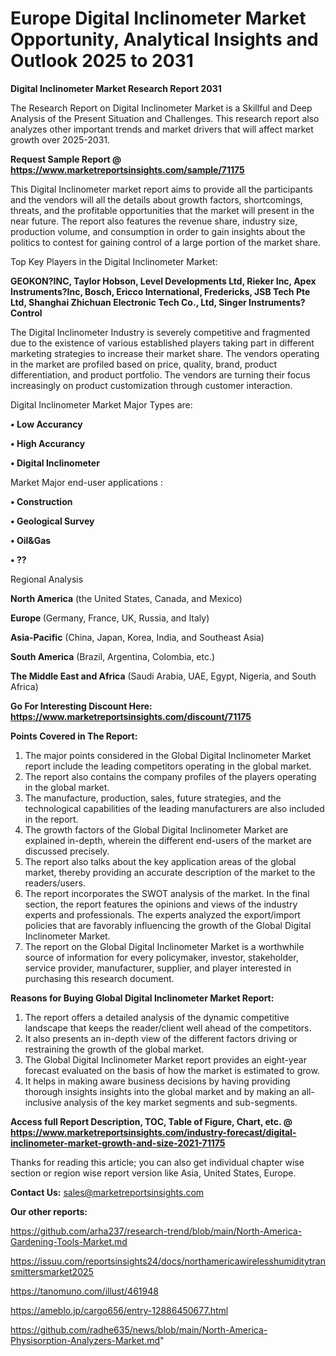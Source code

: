  # Europe Digital Inclinometer Market Opportunity, Analytical Insights and Outlook 2025 to 2031

<strong>Digital Inclinometer Market Research Report 2031</strong>

The Research Report on Digital Inclinometer Market is a Skillful and Deep Analysis of the Present Situation and Challenges. This research report also analyzes other important trends and market drivers that will affect market growth over 2025-2031.

<strong>Request Sample Report @ <a href=https://www.marketreportsinsights.com/sample/71175>https://www.marketreportsinsights.com/sample/71175</a></strong>

This Digital Inclinometer market report aims to provide all the participants and the vendors will all the details about growth factors, shortcomings, threats, and the profitable opportunities that the market will present in the near future. The report also features the revenue share, industry size, production volume, and consumption in order to gain insights about the politics to contest for gaining control of a large portion of the market share.

Top Key Players in the Digital Inclinometer Market:

<strong>GEOKON?INC, Taylor Hobson, Level Developments Ltd, Rieker Inc, Apex Instruments?Inc, Bosch, Ericco International, Fredericks, JSB Tech Pte Ltd, Shanghai Zhichuan Electronic Tech Co., Ltd, Singer Instruments?Control</strong>

The Digital Inclinometer Industry is severely competitive and fragmented due to the existence of various established players taking part in different marketing strategies to increase their market share. The vendors operating in the market are profiled based on price, quality, brand, product differentiation, and product portfolio. The vendors are turning their focus increasingly on product customization through customer interaction.

Digital Inclinometer Market Major Types are:

<strong>• Low Accurancy

• High Accurancy

• Digital Inclinometer</strong>

Market Major end-user applications :

<strong>• Construction

• Geological Survey

• Oil&Gas

• ??</strong>

Regional Analysis

</u><strong><b>North America</b></strong> (the United States, Canada, and Mexico)

<strong><b>Europe </b></strong>(Germany, France, UK, Russia, and Italy)

<strong><b>Asia-Pacific</b></strong> (China, Japan, Korea, India, and Southeast Asia)

<strong><b>South America</b></strong> (Brazil, Argentina, Colombia, etc.)

<strong><b>The Middle East and Africa</b></strong> (Saudi Arabia, UAE, Egypt, Nigeria, and South Africa)

<strong>Go For Interesting Discount Here: <a href=https://www.marketreportsinsights.com/discount/71175>https://www.marketreportsinsights.com/discount/71175</a></strong>

<strong>Points Covered in The Report:</strong>
<ol>
  <li>The major points considered in the Global Digital Inclinometer Market report include the leading competitors operating in the global market.</li>
  <li>The report also contains the company profiles of the players operating in the global market.</li>
  <li>The manufacture, production, sales, future strategies, and the technological capabilities of the leading manufacturers are also included in the report.</li>
  <li>The growth factors of the Global Digital Inclinometer Market are explained in-depth, wherein the different end-users of the market are discussed precisely.</li>
  <li>The report also talks about the key application areas of the global market, thereby providing an accurate description of the market to the readers/users.</li>
  <li>The report incorporates the SWOT analysis of the market. In the final section, the report features the opinions and views of the industry experts and professionals. The experts analyzed the export/import policies that are favorably influencing the growth of the Global Digital Inclinometer Market.</li>
  <li>The report on the Global Digital Inclinometer Market is a worthwhile source of information for every policymaker, investor, stakeholder, service provider, manufacturer, supplier, and player interested in purchasing this research document.</li>
</ol>
<strong>Reasons for Buying Global Digital Inclinometer Market Report:</strong>

<ol>
  <li>The report offers a detailed analysis of the dynamic competitive landscape that keeps the reader/client well ahead of the competitors.</li>
  <li>It also presents an in-depth view of the different factors driving or restraining the growth of the global market.</li>
  <li>The Global Digital Inclinometer Market report provides an eight-year forecast evaluated on the basis of how the market is estimated to grow.</li>
  <li>It helps in making aware business decisions by having providing thorough insights insights into the global market and by making an all-inclusive analysis of the key market segments and sub-segments.</li>
</ol>
<strong>Access full Report Description, TOC, Table of Figure, Chart, etc. @ <a href=https://www.marketreportsinsights.com/industry-forecast/digital-inclinometer-market-growth-and-size-2021-71175>https://www.marketreportsinsights.com/industry-forecast/digital-inclinometer-market-growth-and-size-2021-71175</a></strong>


Thanks for reading this article; you can also get individual chapter wise section or region wise report version like Asia, United States, Europe.

<strong>Contact Us:</strong>
sales@marketreportsinsights.com

<strong>Our other reports:</strong>

<a href=https://github.com/arha237/research-trend/blob/main/North-America-Gardening-Tools-Market.md>https://github.com/arha237/research-trend/blob/main/North-America-Gardening-Tools-Market.md</a>

<a href=https://issuu.com/reportsinsights24/docs/northamericawirelesshumiditytransmittersmarket2025>https://issuu.com/reportsinsights24/docs/northamericawirelesshumiditytransmittersmarket2025</a>

<a href=https://tanomuno.com/illust/461948>https://tanomuno.com/illust/461948</a>

<a href=https://ameblo.jp/cargo656/entry-12886450677.html>https://ameblo.jp/cargo656/entry-12886450677.html</a>

<a href=https://github.com/radhe635/news/blob/main/North-America-Physisorption-Analyzers-Market.md>https://github.com/radhe635/news/blob/main/North-America-Physisorption-Analyzers-Market.md</a>"
